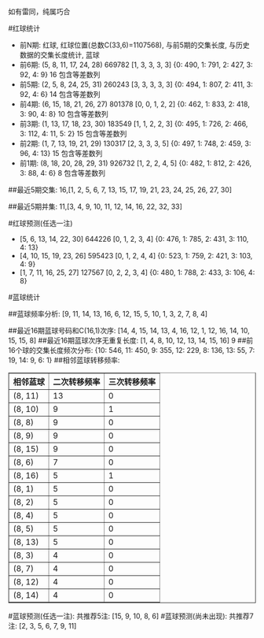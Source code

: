 <!-- 
.. title: 双色球2015071期(2015-06-21)数据分析报告
.. slug: slott-2015071-2015-06-21-report
.. date: 2015-06-22 08:00:00 UTC+08:00
.. tags: Lottery
.. link: 
.. description: 
.. type: text
-->

如有雷同，纯属巧合

<!-- TEASER_END-->

#红球统计

- 前N期: 红球, 红球位置(总数C(33,6)=1107568), 与前5期的交集长度, 与历史数据的交集长度统计, 蓝球
- 前6期: (5, 8, 11, 17, 24, 28) 669782 [1, 3, 3, 3, 3] {0: 490, 1: 791, 2: 427, 3: 92, 4: 9} 16 包含等差数列
- 前5期: (2, 5, 8, 24, 25, 31) 260243 [3, 3, 3, 3, 3] {0: 494, 1: 807, 2: 411, 3: 92, 4: 6} 14 包含等差数列
- 前4期: (6, 15, 18, 21, 26, 27) 801378 [0, 0, 1, 2, 2] {0: 462, 1: 833, 2: 418, 3: 90, 4: 8} 10 包含等差数列
- 前3期: (1, 13, 17, 18, 23, 30) 183549 [1, 1, 2, 2, 3] {0: 495, 1: 726, 2: 466, 3: 112, 4: 11, 5: 2} 15 包含等差数列
- 前2期: (1, 7, 13, 19, 21, 29) 130317 [2, 3, 3, 3, 5] {0: 497, 1: 748, 2: 459, 3: 96, 4: 13} 15 包含等差数列
- 前1期: (8, 18, 20, 28, 29, 31) 926732 [1, 2, 2, 4, 5] {0: 482, 1: 812, 2: 426, 3: 88, 4: 6} 8 包含等差数列

##最近5期交集:
16,[1, 2, 5, 6, 7, 13, 15, 17, 19, 21, 23, 24, 25, 26, 27, 30]

##最近5期并集:
11,[3, 4, 9, 10, 11, 12, 14, 16, 22, 32, 33]

#红球预测(任选一注)

- [5, 6, 13, 14, 22, 30] 644226 [0, 1, 2, 3, 4] {0: 476, 1: 785, 2: 431, 3: 110, 4: 13}
- [4, 10, 15, 19, 23, 26] 595423 [0, 1, 2, 4, 4] {0: 523, 1: 759, 2: 421, 3: 103, 4: 9}
- [1, 7, 11, 16, 25, 27] 127567 [0, 2, 2, 3, 4] {0: 480, 1: 788, 2: 433, 3: 106, 4: 8}

#蓝球统计

##蓝球频率分析:
[9, 11, 14, 13, 16, 6, 12, 15, 5, 10, 1, 3, 2, 7, 8, 4]

##最近16期蓝球号码和C(16,1)次序:
[14, 4, 15, 14, 13, 4, 16, 12, 1, 12, 16, 14, 10, 15, 15, 8]
##最近16期蓝球次序无重复长度:
[1, 4, 8, 10, 12, 13, 14, 15, 16] 9
##前16个球的交集长度频次分布:
{10: 546, 11: 450, 9: 355, 12: 229, 8: 136, 13: 55, 7: 19, 14: 9, 6: 1}
##相邻蓝球转移频率:
<table border="1" class="table table-striped dataframe">
  <thead>
    <tr style="text-align: right;">
      <th>相邻蓝球</th>
      <th>二次转移频率</th>
      <th>三次转移频率</th>
    </tr>
  </thead>
  <tbody>
    <tr>
      <td>(8, 11)</td>
      <td>13</td>
      <td>0</td>
    </tr>
    <tr>
      <td>(8, 10)</td>
      <td>9</td>
      <td>1</td>
    </tr>
    <tr>
      <td>(8, 8)</td>
      <td>9</td>
      <td>0</td>
    </tr>
    <tr>
      <td>(8, 9)</td>
      <td>9</td>
      <td>0</td>
    </tr>
    <tr>
      <td>(8, 15)</td>
      <td>9</td>
      <td>0</td>
    </tr>
    <tr>
      <td>(8, 6)</td>
      <td>7</td>
      <td>0</td>
    </tr>
    <tr>
      <td>(8, 16)</td>
      <td>5</td>
      <td>1</td>
    </tr>
    <tr>
      <td>(8, 1)</td>
      <td>5</td>
      <td>0</td>
    </tr>
    <tr>
      <td>(8, 2)</td>
      <td>5</td>
      <td>0</td>
    </tr>
    <tr>
      <td>(8, 4)</td>
      <td>5</td>
      <td>0</td>
    </tr>
    <tr>
      <td>(8, 5)</td>
      <td>5</td>
      <td>0</td>
    </tr>
    <tr>
      <td>(8, 13)</td>
      <td>5</td>
      <td>0</td>
    </tr>
    <tr>
      <td>(8, 3)</td>
      <td>4</td>
      <td>0</td>
    </tr>
    <tr>
      <td>(8, 7)</td>
      <td>4</td>
      <td>0</td>
    </tr>
    <tr>
      <td>(8, 12)</td>
      <td>4</td>
      <td>0</td>
    </tr>
    <tr>
      <td>(8, 14)</td>
      <td>4</td>
      <td>0</td>
    </tr>
  </tbody>
</table>
#蓝球预测(任选一注):
共推荐5注: [15, 9, 10, 8, 6]
#蓝球预测(尚未出现):
共推荐7注: [2, 3, 5, 6, 7, 9, 11]

